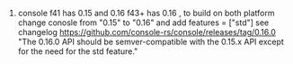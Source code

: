 1. console f41 has 0.15 and 0.16 f43+ has 0.16 , to build on both platform change conosle from "0.15" to "0.16"
and add features = ["std"]
see changelog https://github.com/console-rs/console/releases/tag/0.16.0 "The 0.16.0 API should be semver-compatible with the 0.15.x API except for the need for the std feature."
